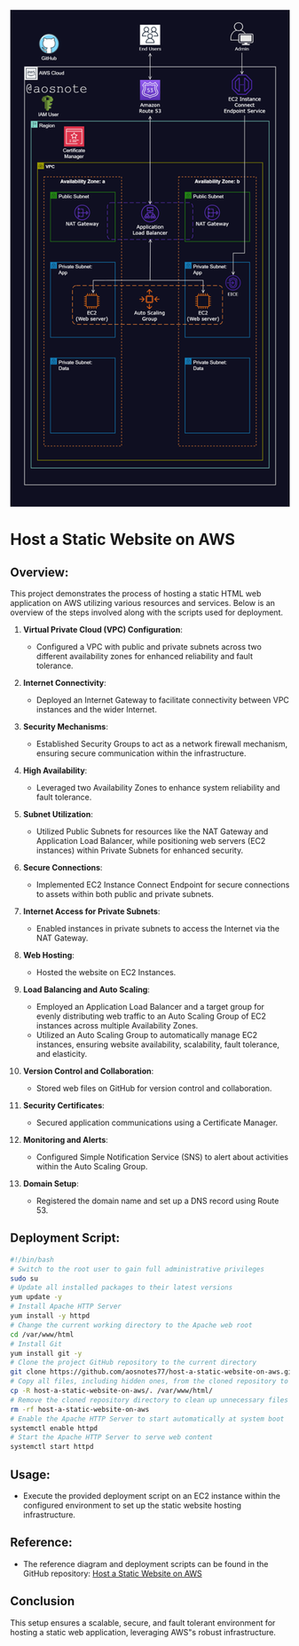 ![Alt text](/Host_a_Static_Website_on_AWS.png)



# Host a Static Website on AWS

## Overview:
This project demonstrates the process of hosting a static HTML web application on AWS utilizing various resources and services. Below is an overview of the steps involved along with the scripts used for deployment.

1. **Virtual Private Cloud (VPC) Configuration**:
   - Configured a VPC with public and private subnets across two different availability zones for enhanced reliability and fault tolerance.

2. **Internet Connectivity**:
   - Deployed an Internet Gateway to facilitate connectivity between VPC instances and the wider Internet.

3. **Security Mechanisms**:
   - Established Security Groups to act as a network firewall mechanism, ensuring secure communication within the infrastructure.

4. **High Availability**:
   - Leveraged two Availability Zones to enhance system reliability and fault tolerance.

5. **Subnet Utilization**:
   - Utilized Public Subnets for resources like the NAT Gateway and Application Load Balancer, while positioning web servers (EC2 instances) within Private Subnets for enhanced security.

6. **Secure Connections**:
   - Implemented EC2 Instance Connect Endpoint for secure connections to assets within both public and private subnets.

7. **Internet Access for Private Subnets**:
   - Enabled instances in private subnets to access the Internet via the NAT Gateway.

8. **Web Hosting**:
   - Hosted the website on EC2 Instances.

9. **Load Balancing and Auto Scaling**:
   - Employed an Application Load Balancer and a target group for evenly distributing web traffic to an Auto Scaling Group of EC2 instances across multiple Availability Zones.
   - Utilized an Auto Scaling Group to automatically manage EC2 instances, ensuring website availability, scalability, fault tolerance, and elasticity.

10. **Version Control and Collaboration**:
    - Stored web files on GitHub for version control and collaboration.

11. **Security Certificates**:
    - Secured application communications using a Certificate Manager.

12. **Monitoring and Alerts**:
    - Configured Simple Notification Service (SNS) to alert about activities within the Auto Scaling Group.

13. **Domain Setup**:
    - Registered the domain name and set up a DNS record using Route 53.

## Deployment Script:

```bash
#!/bin/bash
# Switch to the root user to gain full administrative privileges
sudo su
# Update all installed packages to their latest versions
yum update -y
# Install Apache HTTP Server
yum install -y httpd
# Change the current working directory to the Apache web root
cd /var/www/html
# Install Git
yum install git -y
# Clone the project GitHub repository to the current directory
git clone https://github.com/aosnotes77/host-a-static-website-on-aws.git
# Copy all files, including hidden ones, from the cloned repository to the Apache web root
cp -R host-a-static-website-on-aws/. /var/www/html/
# Remove the cloned repository directory to clean up unnecessary files
rm -rf host-a-static-website-on-aws
# Enable the Apache HTTP Server to start automatically at system boot
systemctl enable httpd
# Start the Apache HTTP Server to serve web content
systemctl start httpd
```

## Usage:
- Execute the provided deployment script on an EC2 instance within the configured environment to set up the static website hosting infrastructure.
 
## Reference:
- The reference diagram and deployment scripts can be found in the GitHub repository: [Host a Static Website on AWS](https://github.com/Kaliloulah1/Host-a-static-website-on-AWS.git)

## Conclusion
This setup ensures a scalable, secure, and fault tolerant environment for hosting a static web application, leveraging AWS"s robust infrastructure.



